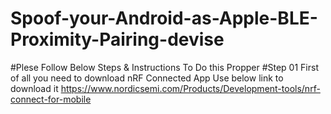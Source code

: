 # Spoof-your-Android-as-Apple-BLE-Proximity-Pairing-devise
#Plese Follow Below Steps & Instructions To Do this Propper
#Step 01
First of all you need to download nRF Connected App Use below link to download it
https://www.nordicsemi.com/Products/Development-tools/nrf-connect-for-mobile

